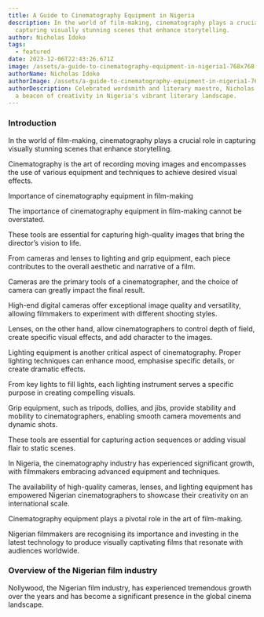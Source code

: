 ```yaml
---
title: A Guide to Cinematography Equipment in Nigeria
description: In the world of film-making, cinematography plays a crucial role in
  capturing visually stunning scenes that enhance storytelling.
author: Nicholas Idoko
tags:
  - featured
date: 2023-12-06T22:43:26.671Z
image: /assets/a-guide-to-cinematography-equipment-in-nigeria1-768x768.jpg
authorName: Nicholas Idoko
authorImage: /assets/a-guide-to-cinematography-equipment-in-nigeria1-768x768.jpg
authorDescription: Celebrated wordsmith and literary maestro, Nicholas Idoko, is
  a beacon of creativity in Nigeria's vibrant literary landscape.
---
```

### Introduction

In the world of film-making, cinematography plays a crucial role in capturing visually stunning scenes that enhance storytelling.



Cinematography is the art of recording moving images and encompasses the use of various equipment and techniques to achieve desired visual effects.



Importance of cinematography equipment in film-making

The importance of cinematography equipment in film-making cannot be overstated.



These tools are essential for capturing high-quality images that bring the director’s vision to life.



From cameras and lenses to lighting and grip equipment, each piece contributes to the overall aesthetic and narrative of a film.



Cameras are the primary tools of a cinematographer, and the choice of camera can greatly impact the final result.



High-end digital cameras offer exceptional image quality and versatility, allowing filmmakers to experiment with different shooting styles.



Lenses, on the other hand, allow cinematographers to control depth of field, create specific visual effects, and add character to the images.



Lighting equipment is another critical aspect of cinematography. Proper lighting techniques can enhance mood, emphasise specific details, or create dramatic effects.



From key lights to fill lights, each lighting instrument serves a specific purpose in creating compelling visuals.



Grip equipment, such as tripods, dollies, and jibs, provide stability and mobility to cinematographers, enabling smooth camera movements and dynamic shots.



These tools are essential for capturing action sequences or adding visual flair to static scenes.



In Nigeria, the cinematography industry has experienced significant growth, with filmmakers embracing advanced equipment and techniques.



The availability of high-quality cameras, lenses, and lighting equipment has empowered Nigerian cinematographers to showcase their creativity on an international scale.



Cinematography equipment plays a pivotal role in the art of film-making.



Nigerian filmmakers are recognising its importance and investing in the latest technology to produce visually captivating films that resonate with audiences worldwide.



### Overview of the Nigerian film industry

Nollywood, the Nigerian film industry, has experienced tremendous growth over the years and has become a significant presence in the global cinema landscape.